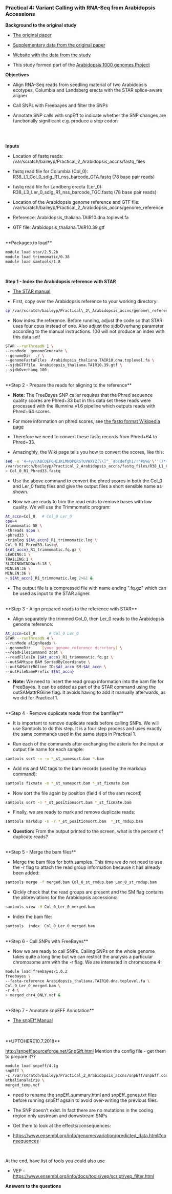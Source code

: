 ### Practical 4: Variant Calling with RNA-Seq from Arabidopsis Accessions


**Background to the original study**

* [The original paper](https://www.nature.com/articles/nature10414)

* [Supplementary data from the original paper](https://media.nature.com/original/nature-assets/nature/journal/v477/n7365/extref/nature10414-s1.pdf)

* [Website with the data from the study](http://mtweb.cs.ucl.ac.uk/mus/www/19genomes/index.html)

* This study formed part of the [Arabidopsis 1000 genomes Project](http://1001genomes.org/index.html)


**Objectives**

* Align RNA-Seq reads from seedling material of two Arabidopsis ecotypes, Columbia and Landsberg erecta with the STAR splice-aware aligner

* Call SNPs with Freebayes and filter the SNPs

* Annotate SNP calls with snpEff to indicate whether the SNP changes are functionally significant e.g. produce a stop codon
<br>
<br>

**Inputs**

* Location of fastq reads: /var/scratch/baileyp/Practical\_2\_Arabidopsis\_accns/fastq_files

* fastq read file for Columbia (Col_0): R38\_L1\_Col\_0\_sdlg\_R1\_nss\_barcode\_GTA.fastq
(78 base pair reads)

* fastq read file for Landberg erecta (Ler_0): R38\_L3\_Ler\_0\_sdlg\_R1\_nss\_barcode\_TGC.fastq
 (78 base pair reads)

* Location of the Arabidopsis genome reference and GTF file:
	/var/scratch/baileyp/Practical\_2\_Arabidopsis_accns/genome\_reference

* Reference: Arabidopsis_thaliana.TAIR10.dna.toplevel.fa

* GTF file: Arabidopsis_thaliana.TAIR10.39.gtf

<br>
**Packages to load**

```sh
module load star/2.5.2b
module load trimmomatic/0.38
module load samtools/1.8
```
<br>

**Step 1 - Index the Arabidopsis reference with STAR**

* [The STAR manual](https://github.com/alexdobin/STAR/blob/master/doc/STARmanual.pdf)

* First, copy over the Arabidopsis reference to your working directory:

```sh
cp /var/scratch/baileyp/Practical\_2\_Arabidopsis_accns/genome\_reference/ .
```

* Now index the reference. Before running, adjust the code so that STAR uses four cpus instead of one. Also adjust the sjdbOverhang parameter according to the manual instructions. 100 will not  produce an index with this data set!

```sh
STAR --runThreadN 1 \
--runMode  genomeGenerate \
--genomeDir  ./ \
--genomeFastaFiles  Arabidopsis_thaliana.TAIR10.dna.toplevel.fa \
--sjdbGTFfile  Arabidopsis_thaliana.TAIR10.39.gtf \
--sjdbOverhang 100
```

<br>
**Step 2 - Prepare the reads for aligning to the  reference**

* **Note:** The FreeBayes SNP caller requires that the Phred sequence quality scores are Phred+33 but in this data set these reads were processed with the Illumnina v1.6 pipeline which outputs reads with Phred+64 scores.

* For more information on phred scores, see [the fastq format Wikipedia page](https://en.wikipedia.org/wiki/FASTQ_format)

* Therefore we need to convert these fastq records from Phred+64 to Phred+33.

* Amazinghly, the Wiki page tells you how to convert the scores, like this:
 
```sh
sed -e '4~4y/@ABCDEFGHIJKLMNOPQRSTUVWXYZ[\\]^_`abcdefghi/!"#$%&'\''()*+,-.\/0123456789:;<=>?@ABCDEFGHIJ/' \
/var/scratch/baileyp/Practical_2_Arabidopsis_accns/fastq_files/R38_L1_Col_0_sdlg_R1_nss_barcode_GTA.fastq \
> Col_0_R1_Phred33.fastq
```

* Use the above command to convert the phred scores in both the Col\_0 and Ler\_0 fastq files and give the output files a short sensible name as shown.

* Now we are ready to trim the read ends to remove bases with low quality. We will use the Trimmomatic program:

```sh
At_accn=Col_0 	# Col_0 Ler_0
cpu=4
trimmomatic SE \
-threads $cpu \
-phred33 \
-trimlog ${At_accn}_R1_trimmomatic.log \
Col_0_R1_Phred33.fastq\
${At_accn}_R1_trimmomatic.fq.gz \
LEADING:1 \
TRAILING:1 \
SLIDINGWINDOW:5:18 \
MINLEN:36 \
MINLEN:36 \
> ${At_accn}_R1_trimmomatic.log 2>&1 &
```

* The output file is a compressed file with name ending ".fq.gz" which can be used as input to the STAR aligner.

<br>
**Step 3 - Align prepared reads to the reference with STAR**

* Align separately the trimmed Col\_0, then Ler\_0 reads to the Arabidopsis genome reference: 

```sh
At_accn=Col_0      # Col_0 Ler_0
STAR --runThreadN 4 \
--runMode alignReads \
--genomeDir 	[your_genome_reference_directory] \
--readFilesCommand zcat \
--readFilesIn {$At_accn}_R1_trimmomatic.fq.gz \
--outSAMtype BAM SortedByCoordinate \
--outSAMattrRGline ID:$At_accn SM:$At_accn \
--outFileNamePrefix ${At_accn}
```

* **Note:** We need to insert the read group information into the bam file for FreeBayes. It can be added as part of the STAR command using the outSAMattrRGline flag. It avoids having to add it manually afterwards, as we did for Practical 1.

<br>
**Step 4 - Remove duplicate reads from the bamfiles**

* It is important to remove duplicate reads before calling SNPs. We will use Samtools to do this step. It is a four step process and uses exactly the same commands used in the same steps in Practical 1.

* Run each of the commands after exchanging the asterix for the input or output file name for each sample:

```sh
samtools sort -n -o *_st_namesort.bam *.bam
```
* Add ms and MC tags to the bam records (used by the markdup command):

```sh
samtools fixmate -m *_st_namesort.bam *_st_fixmate.bam
```

* Now sort the file again by position (field 4 of the sam record) 

```sh
samtools sort -o *_st_positionsort.bam *_st_fixmate.bam
```

* Finally, we are ready to mark and remove duplicate reads:

```sh
samtools markdup -s -r *_st_positionsort.bam  *_st_rmdup.bam
```

* **Question:** From the output printed to the screen, what is the percent of duplicate reads?

<br>
**Step 5 - Merge the bam files**

* Merge the bam files for both samples. This time we do not need to use the -r flag to attach the read group information because it has already been added:

```sh
samtools merge -f merged.bam Col_0_st_rmdup.bam Ler_0_st_rmdup.bam
```


* Qickly check that the read groups are present and the SM flag contains the abbreviations for the Arabidopsis accessions:

```sh
samtools view -H Col_0_Ler_0_merged.bam
```

* Index the bam file:

```sh
samtools  index  Col_0_Ler_0_merged.bam
```

<br>
**Step 6 - Call SNPs with FreeBayes**

* Now we are ready to call SNPs. Calling SNPs on the whole genome takes quite a long time but we can restrict the analysis a particular chromosome arm with the -r flag. We are interested in chromosome 4:

```sh
module load freebayes/1.0.2
freebayes \
--fasta-reference Arabidopsis_thaliana.TAIR10.dna.toplevel.fa \
Col_0_Ler_0_merged.bam \
-r 4 \
> merged_chr4_ONLY.vcf &
```

<!--At1G64970 - the SNP is in an intron!!!!-->
<br>
**Step 7 - Annotate snpEFF Annotation**

* [The snpEff Manual](http://snpeff.sourceforge.net/SnpEff_manual.html)

<br>
<br>
**UPTOHERE10.7.2018**

http://snpeff.sourceforge.net/SnpSift.html
Mention the config file - get them to prepare it??


```sh
module load snpeff/4.1g
snpEff \
-c /var/scratch/baileyp/Practical_2_Arabidopsis_accns/snpEff/snpEff.config \
athalianaTair10 \
merged_temp.vcf
```

* need to rename the snpEff_summary.html and snpEff_genes.txt files before running snpEff agsain to avoid over-writing the previous files.

* The SNP doesn't exist. In fact there are no mutations in the coding region only upstream and donwstream SNPs

* Get them to look at the effects/consequences:
* https://www.ensembl.org/info/genome/variation/predicted_data.html#consequences 

&nbsp;&nbsp;&nbsp;&nbsp;&nbsp;&nbsp; 


At the end, have list of tools you could also use

* VEP - https://www.ensembl.org/info/docs/tools/vep/script/vep_filter.html


**Answers to the questions**








